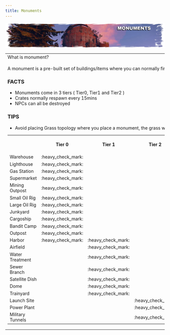 ```yaml
---
title: Monuments
---
```


<p>
  
<center><img src="wiki/images/monuments.png"></center>

<p>
<table>
  <tr><td colspan="2">What is monument?</td></tr>
  <tr>
<td><p>A monument is a pre-built set of buildings/items where you can normally find food, crates, recycler, research table, barrels, radiation, NPCs and of course PVP.</p>
<h3>FACTS</h3>
<ul>
  <li>Monuments come in 3 tiers ( Tier0, Tier1 and Tier2 )</li>
  <li>Crates normally respawn every 15mins</li>
  <li>NPCs can all be destroyed</li>
</ul>  
 <h3>TIPS</h3>
 <ul>
    <li>Avoid placing Grass topology where you place a monument, the grass will grow through</li>
 </ul>
 
 <table align="center">
    <tr>
      <th>&nbsp;</th>
      <th>Tier 0</th>
       <th>Tier 1</th>
       <th>Tier 2</th>
      <th>Sugg. Rad Prot.</th>
      <th>Food</th>
      <th>Toolbox</th>
      <th>Wood Crate</th>
      <th>Mil. Crate</th>
      <th>Elite Crate</th>
      <th>Recycler</th>
      <th>Research Table</th>
      <th>Workbench</th>
      <th>Oil Ref.</th>
      <th>Puzzle</th>
  </tr>
  <tr>
    <td>Warehouse</td>
    <td>:heavy_check_mark:</td>
    <td></td>
    <td></td>
    <td>0%</td>
     <td></td>
     <td></td>
    <td>:heavy_check_mark:</td>
     <td></td>
     <td></td>
    <td>:heavy_check_mark:</td>
     <td></td>
     <td></td>
     <td></td>
     <td></td>
  </tr>
   <tr>
    <td>Lighthouse</td>
    <td>:heavy_check_mark:</td>
    <td></td>
    <td></td>
    <td>0%</td>
     <td></td>
     <td></td>
      <td>:heavy_check_mark:</td>
     <td></td>
     <td></td>
      <td>:heavy_check_mark:</td>
     <td></td>
     <td></td>
     <td></td>
      <td></td>
  </tr>
   <tr>
    <td>Gas Station</td>
    <td>:heavy_check_mark:</td>
    <td></td>
    <td></td>
    <td>0%</td>
     <td>:heavy_check_mark:</td>
     <td>:heavy_check_mark:</td>
      <td>:heavy_check_mark:</td>
      <td>:heavy_check_mark:</td>
     <td></td>
      <td>:heavy_check_mark:</td>
     <td></td>
     <td></td>
     <td></td>
      <td></td>
  </tr>
   <tr>
    <td>Supermarket</td>
    <td>:heavy_check_mark:</td>
    <td></td>
    <td></td>
    <td>0%</td>
      <td>:heavy_check_mark:</td>
     <td>:heavy_check_mark:</td>
      <td>:heavy_check_mark:</td>
      <td>:heavy_check_mark:</td>
     <td></td>
      <td>:heavy_check_mark:</td>
     <td></td>
     <td></td>
     <td></td>
      <td></td>
  </tr>
   <tr>
    <td>Mining Outpost</td>
    <td>:heavy_check_mark:</td>
    <td></td>
    <td></td>
    <td>0%</td>
    <td></td>
     <td>:heavy_check_mark:</td>
      <td>:heavy_check_mark:</td>
      <td></td>
     <td></td>
      <td>:heavy_check_mark:</td>
     <td></td>
     <td></td>
     <td></td>
      <td></td>
  </tr>
   <tr>
    <td>Small Oil Rig</td>
    <td>:heavy_check_mark:</td>
    <td></td>
    <td></td>
    <td>0%</td>
     <td></td>
     <td></td>
      <td>:heavy_check_mark:</td>
      <td>:heavy_check_mark:</td>
     <td></td>
      <td>:heavy_check_mark:</td>
      <td>:heavy_check_mark:</td>
     <td></td>
     <td></td>
     <td>:green_book::large_blue_circle::red_circle:</td>
  </tr>
   <tr>
    <td>Large Oil Rig</td>
    <td>:heavy_check_mark:</td>
    <td></td>
    <td></td>
    <td>0%</td>
     <td></td>
     <td></td>
      <td>:heavy_check_mark:</td>
      <td>:heavy_check_mark:</td>
     <td></td>
      <td>:heavy_check_mark:</td>
      <td>:heavy_check_mark:</td>
     <td></td>
     <td></td>
     <td>:green_book::large_blue_circle::red_circle:</td>
  </tr>
   <tr>
    <td>Junkyard</td>
    <td>:heavy_check_mark:</td>
    <td></td>
    <td></td>
    <td>0%</td>
     <td>:heavy_check_mark:</td>
     <td>:heavy_check_mark:</td>
      <td>:heavy_check_mark:</td>
      <td></td>
     <td></td>
      <td>:heavy_check_mark:</td>
      <td></td>
     <td></td>
     <td></td>
     <td></td>
  </tr>
  <tr>
    <td>Cargoship</td>
    <td>:heavy_check_mark:</td>
    <td></td>
    <td></td>
    <td>0%</td>
     <td></td>
     <td></td>
      <td>:heavy_check_mark:</td>
      <td></td>
     <td></td>
      <td>:heavy_check_mark:</td>
      <td></td>
     <td></td>
     <td></td>
    <td>:heavy_check_mark:</td>
  </tr>
    <tr>
    <td>Bandit Camp</td>
    <td>:heavy_check_mark:</td>
    <td></td>
    <td></td>
    <td>0%</td>
    <td>:heavy_check_mark:</td>
     <td></td>
      <td>:heavy_check_mark:</td>
      <td></td>
     <td></td>
      <td>:heavy_check_mark:</td>
      <td>:heavy_check_mark:</td>
     <td></td>
     <td></td>
      <td></td>
  </tr>
    <tr>
    <td>Outpost</td>
    <td>:heavy_check_mark:</td>
    <td></td>
    <td></td>
    <td>0%</td>
     <td>:heavy_check_mark:</td>
     <td></td>
      <td>:heavy_check_mark:</td>
      <td></td>
     <td></td>
      <td>:heavy_check_mark:</td>
      <td>:heavy_check_mark:</td>
     <td>:heavy_check_mark:</td>
     <td>:heavy_check_mark:</td>
      <td></td>
  </tr>
   <tr>
    <td>Harbor</td>
    <td>:heavy_check_mark:</td>
    <td>:heavy_check_mark:</td>
    <td></td>
    <td>15%</td>
     <td>:heavy_check_mark:</td>
     <td></td>
      <td>:heavy_check_mark:</td>
      <td></td>
     <td></td>
      <td>:heavy_check_mark:</td>
      <td></td>
     <td></td>
     <td></td>
     <td>:green_book:</td>
  </tr>
   <tr>
    <td>Airfield</td>
    <td></td>
    <td>:heavy_check_mark:</td>
    <td></td>
    <td>15%</td>
     <td>:heavy_check_mark:</td>
     <td></td>
      <td>:heavy_check_mark:</td>
      <td>:heavy_check_mark:</td>
     <td></td>
      <td>:heavy_check_mark:</td>
      <td>:heavy_check_mark:</td>
     <td></td>
     <td></td>
     <td>:green_book:</td>
  </tr>
   <tr>
    <td>Water Treatment</td>
    <td></td>
    <td>:heavy_check_mark:</td>
    <td></td>
    <td>15%</td>
      <td>:heavy_check_mark:</td>
     <td></td>
      <td>:heavy_check_mark:</td>
      <td>:heavy_check_mark:</td>
     <td></td>
      <td>:heavy_check_mark:</td>
      <td></td>
     <td></td>
     <td>:heavy_check_mark:</td>
     <td>:green_book:</td>
  </tr>
   <tr>
    <td>Sewer Branch</td>
    <td></td>
    <td>:heavy_check_mark:</td>
    <td></td>
    <td>15%</td>
     <td>:heavy_check_mark:</td>
     <td></td>
      <td>:heavy_check_mark:</td>
      <td>:heavy_check_mark:</td>
     <td></td>
      <td>:heavy_check_mark:</td>
      <td></td>
     <td></td>
     <td>:heavy_check_mark:</td>
     <td>:green_book:</td>
  </tr>
   <tr>
    <td>Satellite Dish </td>
   <td></td>
    <td>:heavy_check_mark:</td>
    <td></td>
    <td>15%</td>
      <td>:heavy_check_mark:</td>
     <td></td>
      <td>:heavy_check_mark:</td>
      <td></td>
     <td></td>
      <td>:heavy_check_mark:</td>
      <td>:heavy_check_mark:</td>
     <td></td>
     <td></td>
     <td>:green_book:</td>
  </tr>
   <tr>
    <td>Dome</td>
   <td></td>
    <td>:heavy_check_mark:</td>
    <td></td>
    <td>15%</td>
     <td>:heavy_check_mark:</td>
     <td></td>
      <td>:heavy_check_mark:</td>
      <td>:heavy_check_mark:</td>
     <td></td>
      <td></td>
      <td></td>
     <td></td>
     <td>:heavy_check_mark:</td>
     <td></td>
  </tr>
   <tr>
    <td>Trainyard</td>
    <td></td>
    <td>:heavy_check_mark:</td>
    <td></td>
    <td>15%</td>
  </tr>
   <tr>
    <td>Launch Site</td>
    <td></td>
    <td></td>
    <td>:heavy_check_mark:</td>
    <td>23%</td>
  </tr>
   <tr>
    <td>Power Plant</td>
    <td></td>
    <td></td>
    <td>:heavy_check_mark:</td>
    <td>25%</td>
  </tr>
   <tr>
    <td>Military Tunnels</td>
    <td></td>
    <td></td>
    <td>:heavy_check_mark:</td>
    <td>23%</td>
  </tr>
 </table>
 
<!--  Warehouse tier 0
Gas station tier 0
Lighthouse tier 0
Supermarket tier 0
Harbor tier 0 and 1
Airfield tier 1
Satellite dish tier 1
Dome tier 1
'Radtown 3' tier 1
Trainyard tier 1
Water treatment plant tier 1
Launch site tier 2
military tunnels tier 2
Powerplant tier 2  -->

